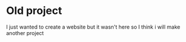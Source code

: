 # Old project
I just wanted to create a website but it wasn't here so I think i will make another project